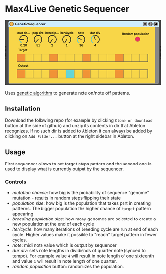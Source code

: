 # Max4Live Genetic Sequencer

![screenshot](screenshot.png)

Uses [genetic algorithm](https://en.wikipedia.org/wiki/Genetic_algorithm) to generate note on/note off patterns.

## Installation

Download the following repo (for example by clicking `Clone or download` button at the side of github) and unzip its contents in dir that Ableton recognizes. If no such dir is added to Ableton it can always be added by clicking on `Add Folder...` button at the right sidebar in Ableton.

## Usage
First sequencer allows to set target steps pattern and the second one is used to display what is currently output by the sequencer.

### Controls
- *mutation chance*: how big is the probability of sequence "genome" mutation - results in random steps flipping their state
- *population size*: how big is the population that takes part in creating patterns. The bigger population the higher chance of `target` pattern appearing
- *breeding population size*: how many genomes are selected to create a new population at the end of each cycle
- *iter/cycle*: how many iterations of breeding cycle are run at end of each cycle. Higher values make it possible to "reach" target pattern in fewer cycles.
- *note*: midi note value which is output by sequencer
- *dur div*: sets note lengths in dividiends of quarter note (synced to tempo). For example value `4` will result in note length of one sixteenth and value `1` will result in note length of one quarter.
- *random population* button: randomizes the population.
